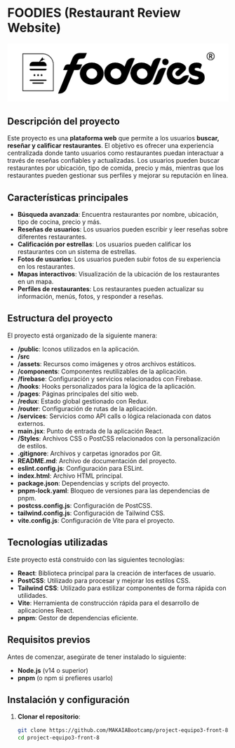 # FOODIES (Restaurant Review Website)

![Logo del proyecto](./src/assets/brand/logos/Imalogo-Foddies.svg)

## Descripción del proyecto
Este proyecto es una **plataforma web** que permite a los usuarios **buscar, reseñar y calificar restaurantes**. El objetivo es ofrecer una experiencia centralizada donde tanto usuarios como restaurantes puedan interactuar a través de reseñas confiables y actualizadas. Los usuarios pueden buscar restaurantes por ubicación, tipo de comida, precio y más, mientras que los restaurantes pueden gestionar sus perfiles y mejorar su reputación en línea.

## Características principales
- **Búsqueda avanzada**: Encuentra restaurantes por nombre, ubicación, tipo de cocina, precio y más.
- **Reseñas de usuarios**: Los usuarios pueden escribir y leer reseñas sobre diferentes restaurantes.
- **Calificación por estrellas**: Los usuarios pueden calificar los restaurantes con un sistema de estrellas.
- **Fotos de usuarios**: Los usuarios pueden subir fotos de su experiencia en los restaurantes.
- **Mapas interactivos**: Visualización de la ubicación de los restaurantes en un mapa.
- **Perfiles de restaurantes**: Los restaurantes pueden actualizar su información, menús, fotos, y responder a reseñas.

## Estructura del proyecto
El proyecto está organizado de la siguiente manera:
- **/public**: Iconos utilizados en la aplicación.
- **/src**
-   **/assets**: Recursos como imágenes y otros archivos estáticos.
-   **/components**: Componentes reutilizables de la aplicación.
-   **/firebase**: Configuración y servicios relacionados con Firebase.
-   **/hooks**: Hooks personalizados para la lógica de la aplicación.
-   **/pages**: Páginas principales del sitio web.
-   **/redux**: Estado global gestionado con Redux.
-   **/router**: Configuración de rutas de la aplicación.
-   **/services**: Servicios como API calls o lógica relacionada con datos externos.
-   **main.jsx**: Punto de entrada de la aplicación React.
-   **/Styles**: Archivos CSS o PostCSS relacionados con la personalización de estilos.
-  **.gitignore**: Archivos y carpetas ignorados por Git.
-  **README.md**: Archivo de documentación del proyecto.
-  **eslint.config.js**: Configuración para ESLint.
-  **index.html**: Archivo HTML principal.
-  **package.json**: Dependencias y scripts del proyecto.
-  **pnpm-lock.yaml**: Bloqueo de versiones para las dependencias de pnpm.
-  **postcss.config.js**: Configuración de PostCSS.
-  **tailwind.config.js**: Configuración de Tailwind CSS.
-  **vite.config.js**: Configuración de Vite para el proyecto.

## Tecnologías utilizadas
Este proyecto está construido con las siguientes tecnologías:
- **React**: Biblioteca principal para la creación de interfaces de usuario.
- **PostCSS**: Utilizado para procesar y mejorar los estilos CSS.
- **Tailwind CSS**: Utilizado para estilizar componentes de forma rápida con utilidades.
- **Vite**: Herramienta de construcción rápida para el desarrollo de aplicaciones React.
- **pnpm**: Gestor de dependencias eficiente.

## Requisitos previos
Antes de comenzar, asegúrate de tener instalado lo siguiente:
- **Node.js** (v14 o superior)
- **pnpm** (o npm si prefieres usarlo)

## Instalación y configuración
1. **Clonar el repositorio**:
   ```bash
   git clone https://github.com/MAKAIABootcamp/project-equipo3-front-8.git
   cd project-equipo3-front-8
